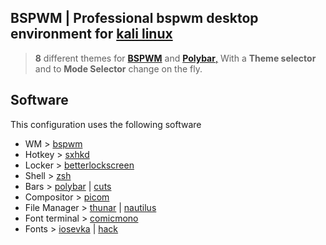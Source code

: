 ## BSPWM | Professional bspwm desktop environment for [kali linux](https://www.kali.org/)

> **8** different themes for [**BSPWM**](https://github.com/baskerville/bspwm.git) and [**Polybar**,](https://github.com/polybar/polybar.git) With a **Theme selector** and to **Mode Selector** change on the fly.

## Software

This configuration uses the following software

- WM > [bspwm](https://github.com/baskerville/bspwm.git)
- Hotkey > [sxhkd](https://github.com/baskerville/sxhkd)
- Locker > [betterlockscreen](https://github.com/betterlockscreen/betterlockscreen)
- Shell > [zsh](https://www.zsh.org/)
- Bars > [polybar](https://github.com/polybar/polybar) | [cuts](https://github.com/adi1090x/polybar-themes#cuts) 
- Compositor > [picom](https://github.com/yshui/picom)
- File Manager > [thunar](https://docs.xfce.org/xfce/thunar/start) | [nautilus](https://wiki.gnome.org/action/show/Apps/Files?action=show&redirect=Apps%2FNautilus)
- Font terminal > [comicmono](https://dtinth.github.io/comic-mono-font/)
- Fonts > [iosevka](https://github.com/ryanoasis/nerd-fonts/tree/master/patched-fonts/Iosevka) | [hack](https://github.com/ryanoasis/nerd-fonts/tree/master/patched-fonts/Hack)
